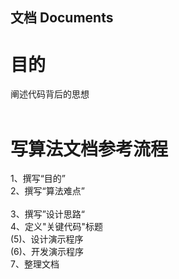 ## 文档 Documents

# 目的  
阐述代码背后的思想<br>
<br>
# 写算法文档参考流程  
1、撰写“目的”<br>
2、撰写“算法难点”<br>  
3、撰写”设计思路“<br>
4、定义"关键代码"标题<br>
(5)、设计演示程序<br>
(6)、开发演示程序<br>
7、整理文档<br>
